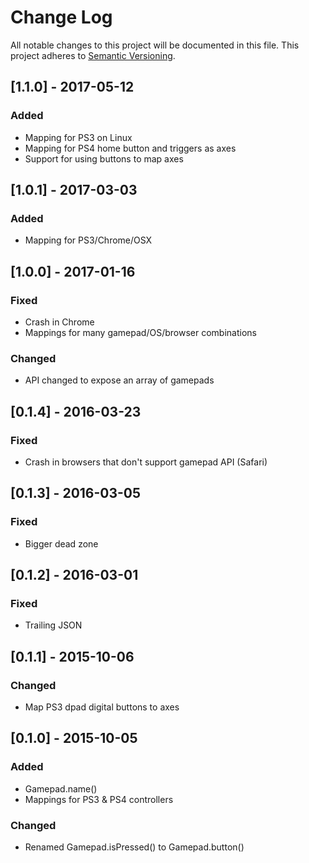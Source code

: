 # Change Log
All notable changes to this project will be documented in this file.
This project adheres to [Semantic Versioning](http://semver.org/).

## [1.1.0] - 2017-05-12
### Added
- Mapping for PS3 on Linux
- Mapping for PS4 home button and triggers as axes
- Support for using buttons to map axes

## [1.0.1] - 2017-03-03
### Added
- Mapping for PS3/Chrome/OSX

## [1.0.0] - 2017-01-16
### Fixed
- Crash in Chrome
- Mappings for many gamepad/OS/browser combinations

### Changed
- API changed to expose an array of gamepads

## [0.1.4] - 2016-03-23
### Fixed
- Crash in browsers that don't support gamepad API (Safari)

## [0.1.3] - 2016-03-05
### Fixed
- Bigger dead zone

## [0.1.2] - 2016-03-01
### Fixed
- Trailing JSON

## [0.1.1] - 2015-10-06
### Changed
- Map PS3 dpad digital buttons to axes

## [0.1.0] - 2015-10-05
### Added
- Gamepad.name()
- Mappings for PS3 & PS4 controllers

### Changed
- Renamed Gamepad.isPressed() to Gamepad.button()
